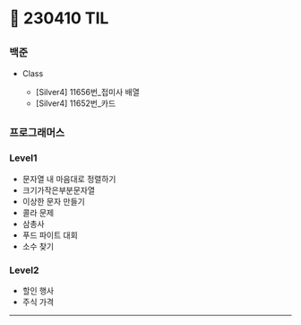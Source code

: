 # 🚩 230410 TIL

## **`백준`**

- Class

  - [Silver4] 11656번_접미사 배열
  - [Silver4] 11652번_카드
  
## **`프로그래머스`**

### Level1

- 문자열 내 마음대로 정렬하기
- 크기가작은부분문자열
- 이상한 문자 만들기
- 콜라 문제
- 삼총사
- 푸드 파이트 대회
- 소수 찾기

### Level2

- 할인 행사
- 주식 가격

---
